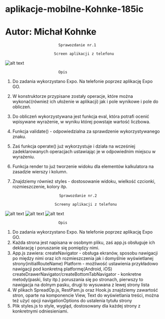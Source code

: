 # aplikacje-mobilne-Kohnke-185ic
# Autor: Michał Kohnke

						   	Sprawozdanie nr.1

						  Screen aplikacji z telefonu
![alt text](https://github.com/MichalKohnke/aplikacje-mobilne-Kohnke-185ic/blob/master/lab1/lab1_screeny/appka.jpg)

							Opis
1. Do zadania wykorzystano Expo. Na telefonie poprzez aplikację Expo GO.
2. W konstruktorze przypisane zostały operacje, które można wykonać(również ich ułożenie w aplikacji) jak i pole wynikowe i pole do obliczeń.
3. Do obliczeń wykorzystywana jest funkcja eval, która potrafi ocenić wpisywane wyrażenie, w wyniku której powstaje wartość liczbowa.
4. Funkcja validate() - odpowiedzialna za sprawdzenie wykorzystywanego znaku.
5. Zaś funkcja operate() już wykorzystuje i działa na wcześniej zadeklarowanych operacjach ustawiając je w odpowiednim miejscu w wyrażeniu.
6. Funkcja render to już tworzenie widoku dla elementów kalkulatora na zasadzie wierszy i kolumn.
7. Znajdziemy również styles - dostosowanie widoku, wielkość czcionki, rozmieszczenie, kolory itp.

							Sprawozdanie nr.2

						  Screeny aplikacji z telefonu
![alt text](https://github.com/MichalKohnke/aplikacje-mobilne-Kohnke-185ic/blob/master/labki2/lab2_screeny/1ekran.jpg)
![alt text](https://github.com/MichalKohnke/aplikacje-mobilne-Kohnke-185ic/blob/master/labki2/lab2_screeny/2ekran.jpg)
![alt text](https://github.com/MichalKohnke/aplikacje-mobilne-Kohnke-185ic/blob/master/labki2/lab2_screeny/3ekran.jpg)

							Opis
1. Do zadania wykorzystano Expo. Na telefonie poprzez aplikację Expo GO.
2. Każda strona jest napisana w osobnym pliku, zaś app.js obsługuje ich deklarację i poruszanie się pomiędzy nimi.
3. App.js zawiera: 
	createNavigator - obsługa ekranów, sposobu nawigacji po między nimi oraz ich rozmieszczenia jak i domyślnie wyświetlanej strony(initialRouteName)
	Platform - możliwość ustawienia przykładowo nawigacji pod konkretną platformę(Android, iOS)
	createDrawerNavigator/createBottomTabNavigator - konkretne metody(paski, listy itp.) poruszania się po stronach, pierwszy to nawigacja na dolnym pasku, 	drugi to wysuwana z lewej strony lista 
4. W plikach SpreadOp.js, RestPam.js oraz Hook.js znajdziemy zawartość stron, oparte na komponencie View, Text do wyświetlania treści, można też użyć opcji navigationOptions do ustalenia tytułu strony
5. Plik styles.js to style, wygląd, dostosowany dla każdej strony z konkretnymi odniesieniami.
